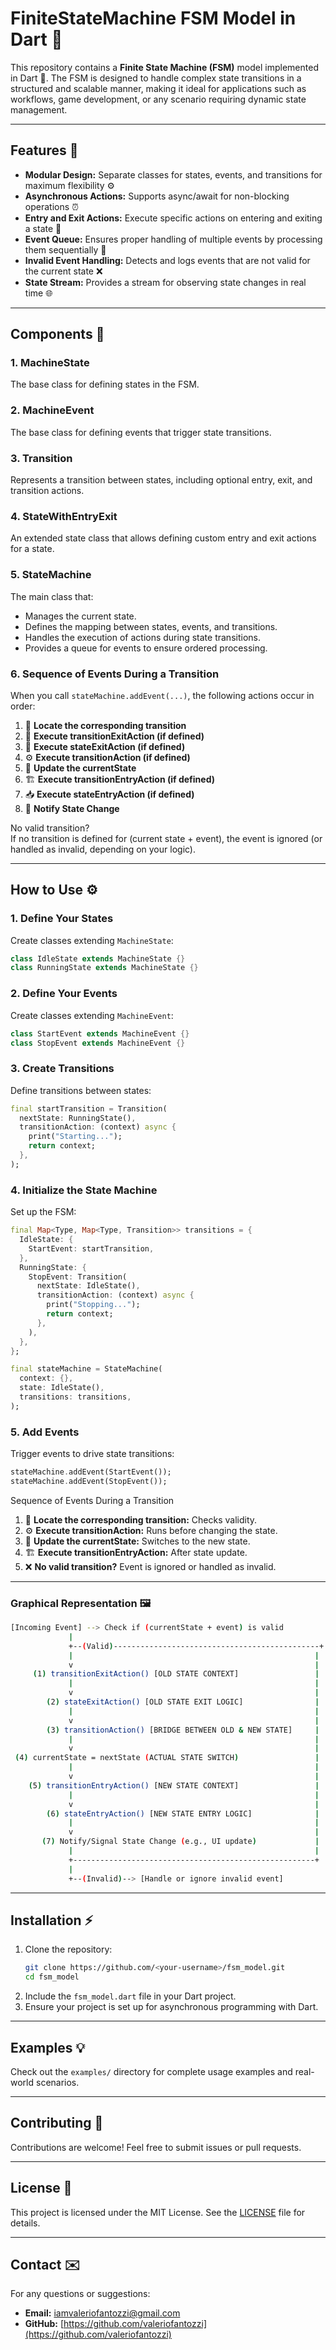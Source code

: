 # FiniteStateMachine FSM Model in Dart 🚦

This repository contains a **Finite State Machine (FSM)** model implemented in Dart 🤖. The FSM is designed to handle complex state transitions in a structured and scalable manner, making it ideal for applications such as workflows, game development, or any scenario requiring dynamic state management.

---

## **Features** 🚀

- **Modular Design:** Separate classes for states, events, and transitions for maximum flexibility ⚙️
- **Asynchronous Actions:** Supports async/await for non-blocking operations ⏰
- **Entry and Exit Actions:** Execute specific actions on entering and exiting a state 🚪
- **Event Queue:** Ensures proper handling of multiple events by processing them sequentially 📜
- **Invalid Event Handling:** Detects and logs events that are not valid for the current state ❌
- **State Stream:** Provides a stream for observing state changes in real time 🌐

---

## **Components** 🧩

### 1. **MachineState**

The base class for defining states in the FSM.

### 2. **MachineEvent**

The base class for defining events that trigger state transitions.

### 3. **Transition**

Represents a transition between states, including optional entry, exit, and transition actions.

### 4. **StateWithEntryExit**

An extended state class that allows defining custom entry and exit actions for a state.

### 5. **StateMachine**

The main class that:

- Manages the current state.
- Defines the mapping between states, events, and transitions.
- Handles the execution of actions during state transitions.
- Provides a queue for events to ensure ordered processing.

### 6. **Sequence of Events During a Transition**

When you call `stateMachine.addEvent(...)`, the following actions occur in order:

1. 🚀 **Locate the corresponding transition**
2. 🏁 **Execute transitionExitAction (if defined)**
3. 🚪 **Execute stateExitAction (if defined)**
4. ⚙️ **Execute transitionAction (if defined)**
5. 🔄 **Update the currentState**
6. 🏗️ **Execute transitionEntryAction (if defined)**
7. 📥 **Execute stateEntryAction (if defined)**
8. 🔔 **Notify State Change**

No valid transition?  
If no transition is defined for (current state + event), the event is ignored (or handled as invalid, depending on your logic).

---

## **How to Use** ⚙️

### **1. Define Your States**

Create classes extending `MachineState`:

```dart
class IdleState extends MachineState {}
class RunningState extends MachineState {}
```

### **2. Define Your Events**

Create classes extending `MachineEvent`:

```dart
class StartEvent extends MachineEvent {}
class StopEvent extends MachineEvent {}
```

### **3. Create Transitions**

Define transitions between states:

```dart
final startTransition = Transition(
  nextState: RunningState(),
  transitionAction: (context) async {
    print("Starting...");
    return context;
  },
);
```

### **4. Initialize the State Machine**

Set up the FSM:

```dart
final Map<Type, Map<Type, Transition>> transitions = {
  IdleState: {
    StartEvent: startTransition,
  },
  RunningState: {
    StopEvent: Transition(
      nextState: IdleState(),
      transitionAction: (context) async {
        print("Stopping...");
        return context;
      },
    ),
  },
};

final stateMachine = StateMachine(
  context: {},
  state: IdleState(),
  transitions: transitions,
);
```

### **5. Add Events**

Trigger events to drive state transitions:

```dart
stateMachine.addEvent(StartEvent());
stateMachine.addEvent(StopEvent());
```

Sequence of Events During a Transition

1. 🚦 **Locate the corresponding transition:** Checks validity.
2. ⚙️ **Execute transitionAction:** Runs before changing the state.
3. 🔄 **Update the currentState:** Switches to the new state.
4. 🏗️ **Execute transitionEntryAction:** After state update.
5. ❌ **No valid transition?** Event is ignored or handled as invalid.

---

### **Graphical Representation** 🖼️

```bash
[Incoming Event] --> Check if (currentState + event) is valid
             |
             +--(Valid)----------------------------------------------+
             |                                                      |
             v                                                      |
     (1) transitionExitAction() [OLD STATE CONTEXT]                 |
             |                                                      |
             v                                                      |
        (2) stateExitAction() [OLD STATE EXIT LOGIC]                |
             |                                                      |
             v                                                      |
        (3) transitionAction() [BRIDGE BETWEEN OLD & NEW STATE]     |
             |                                                      |
             v                                                      |
 (4) currentState = nextState (ACTUAL STATE SWITCH)                 |
             |                                                      |
             v                                                      |
    (5) transitionEntryAction() [NEW STATE CONTEXT]                 |
             |                                                      |
             v                                                      |
        (6) stateEntryAction() [NEW STATE ENTRY LOGIC]              |
             |                                                      |
             v                                                      |
       (7) Notify/Signal State Change (e.g., UI update)             |
             |                                                      |
             +------------------------------------------------------+
             |
             +--(Invalid)--> [Handle or ignore invalid event]
```

---

## **Installation** ⚡

1. Clone the repository:
   ```bash
   git clone https://github.com/<your-username>/fsm_model.git
   cd fsm_model
   ```
2. Include the `fsm_model.dart` file in your Dart project.
3. Ensure your project is set up for asynchronous programming with Dart.

---

## **Examples** 💡

Check out the `examples/` directory for complete usage examples and real-world scenarios.

---

## **Contributing** 🤝

Contributions are welcome! Feel free to submit issues or pull requests.

---

## **License** 📄

This project is licensed under the MIT License. See the [LICENSE](LICENSE) file for details.

---

## **Contact** ✉️

For any questions or suggestions:

- **Email:** [iamvaleriofantozzi@gmail.com](mailto:iamvaleriofantozzi@gmail.com)
- **GitHub:** [https://github.com/valeriofantozzi](https://github.com/valeriofantozzi)
